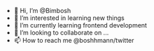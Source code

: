 - 👋 Hi, I’m @Bimbosh
- 👀 I’m interested in learning new things
- 🌱 I’m currently learning frontend development
- 💞️ I’m looking to collaborate on ...
- 📫 How to reach me @boshhmann/twitter

<!---
Bimbosh/Bimbosh is a ✨ special ✨ repository because its `README.md` (this file) appears on your GitHub profile.
You can click the Preview link to take a look at your changes.
--->
